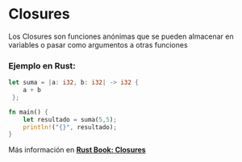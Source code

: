 # Closures
Los Closures son funciones anónimas que se pueden almacenar en variables o pasar como argumentos a otras funciones
### Ejemplo en Rust:
```rust
let suma = |a: i32, b: i32| -> i32 {
    a + b
 };

fn main() {
    let resultado = suma(5,5);
    println!("{}", resultado);
}
```

Más información en [**Rust Book: Closures**](https://book.rustlang-es.org/rust-book-es/ch13-01-closures.html)